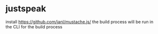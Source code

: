 # justspeak

install https://github.com/janl/mustache.js/
the build process will be run in the CLI for the build process

